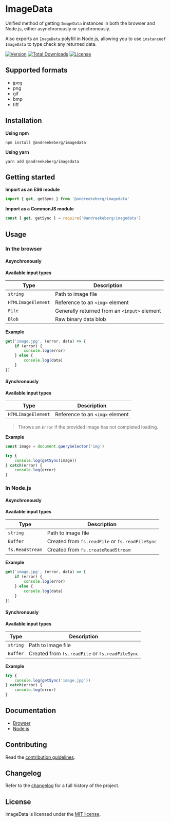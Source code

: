 # ImageData

Unified method of getting `ImageData` instances in both the browser and Node.js, either asynchronously or synchronously.

Also exports an `ImageData` polyfill in Node.js, allowing you to use `instanceof ImageData` to type check any returned data.

[![Version](https://img.shields.io/npm/v/andreekeberg/imagedata)](https://www.npmjs.com/package/@andreekeberg/imagedata) [![Total Downloads](https://img.shields.io/npm/dt/andreekeberg/imagedata)](https://www.npmjs.com/package/@andreekeberg/imagedata) [![License](https://img.shields.io/npm/l/andreekeberg/imagedata)](https://www.npmjs.com/package/@andreekeberg/imagedata)

## Supported formats

- jpeg
- png
- gif
- bmp
- tiff

## Installation

**Using npm**

```
npm install @andreekeberg/imagedata
```

**Using yarn**

```
yarn add @andreekeberg/imagedata
```

## Getting started

**Import as an ES6 module**

```javascript
import { get, getSync } from '@andreekeberg/imagedata'
```

**Import as a CommonJS module**

```javascript
const { get, getSync } = require('@andreekeberg/imagedata')
```

## Usage

### In the browser

#### Asynchronously

**Available input types**

|Type|Description|
|----|-----------|
|`string`|Path to image file|
|`HTMLImageElement`|Reference to an `<img>` element|
|`File`|Generally returned from an `<input>` element|
|`Blob`|Raw binary data blob|

**Example**

```javascript
get('image.jpg', (error, data) => {
    if (error) {
        console.log(error)
    } else {
        console.log(data)
    }
})
```

#### Synchronously

**Available input types**

|Type|Description|
|----|-----------|
|`HTMLImageElement`|Reference to an `<img>` element|

> Throws an `Error` if the provided image has not completed loading.
 
**Example**

```javascript
const image = document.querySelector('img')

try {
    console.log(getSync(image))
} catch(error) {
    console.log(error)
}
```

### In Node.js

#### Asynchronously

**Available input types**

|Type|Description|
|----|-----------|
|`string`|Path to image file|
|`Buffer`|Created from `fs.readFile` or `fs.readFileSync`|
|`fs.ReadStream`|Created from `fs.createReadStream`|

**Example**

```javascript
get('image.jpg', (error, data) => {
    if (error) {
        console.log(error)
    } else {
        console.log(data)
    }
})
```

#### Synchronously

**Available input types**

|Type|Description|
|----|-----------|
|`string`|Path to image file|
|`Buffer`|Created from `fs.readFile` or `fs.readFileSync`|

**Example**

```javascript
try {
    console.log(getSync('image.jpg'))
} catch(error) {
    console.log(error)
}
```

## Documentation

* [Browser](docs/browser.md)
* [Node.js](docs/node.md)

## Contributing

Read the [contribution guidelines](CONTRIBUTING.md).

## Changelog

Refer to the [changelog](CHANGELOG.md) for a full history of the project.

## License

ImageData is licensed under the [MIT license](LICENSE).
